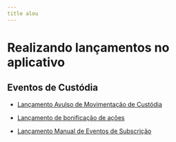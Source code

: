 ```yaml
---
title alou
---
```


# Realizando lançamentos no aplicativo

## Eventos de Custódia
  
- [Lançamento Avulso de Movimentação de Custódia](./lancamento_avulso.md)

- [Lançamento de bonificação de ações](./bonificacao.md)

- [Lançamento Manual de Eventos de Subscrição](./eventos_de_subscricao.md)
